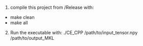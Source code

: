 1. compile this project from /Release with:  
* make clean  
* make all  
  
2. Run the executable with:
./CE_CPP /path/to/input_tensor.npy /path/to/output_MKL
